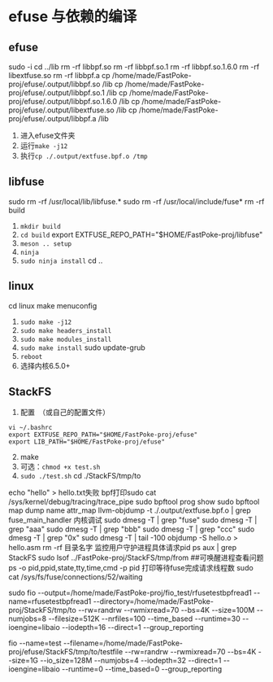 # efuse 与依赖的编译

## efuse
sudo -i
cd ../lib
rm -rf libbpf.so 
rm -rf libbpf.so.1
rm -rf libbpf.so.1.6.0 
rm -rf libextfuse.so
rm -rf libbpf.a
cp /home/made/FastPoke-proj/efuse/.output/libbpf.so /lib
cp /home/made/FastPoke-proj/efuse/.output/libbpf.so.1 /lib
cp /home/made/FastPoke-proj/efuse/.output/libbpf.so.1.6.0 /lib
cp /home/made/FastPoke-proj/efuse/.output/libextfuse.so /lib
cp /home/made/FastPoke-proj/efuse/.output/libbpf.a /lib
1. 进入efuse文件夹
2. 运行`make -j12`
3. 执行`cp ./.output/extfuse.bpf.o /tmp`

## libfuse
sudo rm -rf /usr/local/lib/libfuse.*
sudo rm -rf /usr/local/include/fuse*
rm -rf build
1. `mkdir build`
2. `cd build`
export EXTFUSE_REPO_PATH="$HOME/FastPoke-proj/libfuse"
3. `meson .. setup`
4. `ninja`
5. `sudo ninja install`
cd ..

## linux
cd linux
make menuconfig
1. `sudo make -j12`
2. `sudo make headers_install`
3. `sudo make modules_install`
4. `sudo make install`
sudo update-grub
5. `reboot`
6. 选择内核6.5.0+

## StackFS

1. 配置` `（或自己的配置文件）
``` shell
vi ~/.bashrc
export EXTFUSE_REPO_PATH="$HOME/FastPoke-proj/efuse"
export LIB_PATH="$HOME/FastPoke-proj/efuse"
```

2. make
3. 可选：`chmod +x test.sh`
4. `sudo ./test.sh`
cd ./StackFS/tmp/to

echo "hello" > hello.txt失败
bpf打印sudo cat /sys/kernel/debug/tracing/trace_pipe
sudo bpftool prog show
sudo bpftool map dump name attr_map
llvm-objdump -t ./.output/extfuse.bpf.o | grep fuse_main_handler
内核调试
sudo dmesg -T | grep "fuse"
sudo dmesg -T | grep "aaa"
sudo dmesg -T | grep "bbb"
sudo dmesg -T | grep "ccc"
sudo dmesg -T | grep "0x"
sudo dmesg -T | tail -100
objdump -S hello.o > hello.asm
rm -rf 目录名字
监控用户守护进程具体请求pid
ps aux | grep StackFS
sudo lsof ../FastPoke-proj/StackFS/tmp/from 
##可唤醒进程查看问题
ps -o pid,ppid,state,tty,time,cmd -p pid
打印等待fuse完成请求线程数
sudo cat /sys/fs/fuse/connections/52/waiting


sudo fio --output=/home/made/FastPoke-proj/fio_test/rfusetestbpfread1 --name=rfusetestbpfread1 --directory=/home/made/FastPoke-proj/StackFS/tmp/to --rw=randrw --rwmixread=70 --bs=4K --size=100M --numjobs=8 --filesize=512K --nrfiles=100 --time_based --runtime=30 --ioengine=libaio --iodepth=16 --direct=1 --group_reporting

fio  --name=test --filename=/home/made/FastPoke-proj/efuse/StackFS/tmp/to/testfile --rw=randrw --rwmixread=70 --bs=4K --size=1G --io_size=128M --numjobs=4 --iodepth=32 --direct=1 --ioengine=libaio --runtime=0 --time_based=0 --group_reporting


